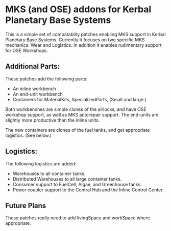 # MKS (and OSE) addons for Kerbal Planetary Base Systems

This is a simple set of compatablity patches enabling MKS support in Kerbal Planetary Base Systems.  Currently it focuses on two specific MKS mechanics: Wear and Logistics.  In addition it enables rudimentary support for OSE Workshops.

## Additional Parts:

These patches add the following parts:

- An inline workbench
- An end-unit workbench
- Containers for MaterialKits, SpecializedParts,  (Small and large.)

Both workbenches are simple clones of the airlocks, and have OSE workshop support, as well as MKS autorepair support.  The end-units are slightly more productive than the inline units.

The new containers are clones of the fuel tanks, and get appropriate logistics.  (See below.)

## Logistics:

The following logistics are added:

- Warehouses to all container tanks.
- Distributed Warehouses to all large container tanks.
- Consumer support to FuelCell, Algae, and Greenhouse tanks.
- Power coupler support to the Central Hub and the Inline Control Center.

## Future Plans

These patches really need to add livingSpace and workSpace where appropriate.
